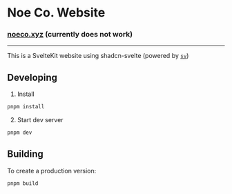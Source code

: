 # Noe Co. Website

### [noeco.xyz](noeco.xyz) (currently does not work)

---

This is a SvelteKit website using shadcn-svelte (powered by [`sv`](https://github.com/sveltejs/cli))

## Developing

1. Install

```bash
pnpm install
```

2. Start dev server

```bash
pnpm dev
```

## Building

To create a production version:

```bash
pnpm build
```
